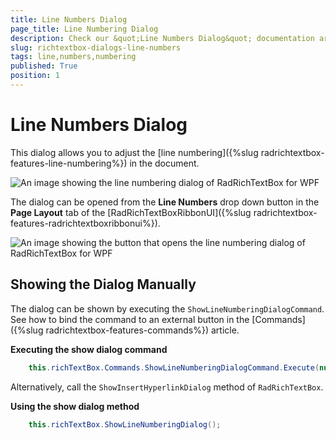 ```yaml
---
title: Line Numbers Dialog
page_title: Line Numbering Dialog
description: Check our &quot;Line Numbers Dialog&quot; documentation article for the RadRichTextBox WPF control.
slug: richtextbox-dialogs-line-numbers
tags: line,numbers,numbering
published: True
position: 1
---
```


# Line Numbers Dialog

This dialog allows you to adjust the [line numbering]({%slug radrichtextbox-features-line-numbering%}) in the document.

![An image showing the line numbering dialog of RadRichTextBox for WPF](images/richtextbox-dialogs-line-numbers-0.png)

The dialog can be opened from the __Line Numbers__ drop down button in the __Page Layout__ tab of the [RadRichTextBoxRibbonUI]({%slug radrichtextbox-features-radrichtextboxribbonui%}).

![An image showing the button that opens the line numbering dialog of RadRichTextBox for WPF](images/richtextbox-dialogs-line-numbers-1.png)

## Showing the Dialog Manually

The dialog can be shown by executing the `ShowLineNumberingDialogCommand`. See how to bind the command to an external button in the [Commands]({%slug radrichtextbox-features-commands%}) article.

__Executing the show dialog command__
```C#
	this.richTextBox.Commands.ShowLineNumberingDialogCommand.Execute(null);
```

Alternatively, call the `ShowInsertHyperlinkDialog` method of `RadRichTextBox`.

__Using the show dialog method__
```C#
	this.richTextBox.ShowLineNumberingDialog();
```
